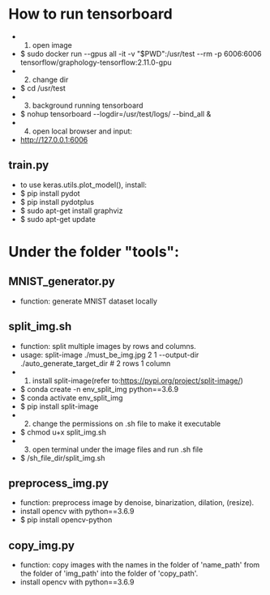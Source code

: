 # How to run tensorboard
- 1. open image
- $ sudo docker run --gpus all -it -v "$PWD":/usr/test --rm -p 6006:6006 tensorflow/graphology-tensorflow:2.11.0-gpu
- 2. change dir
- $ cd /usr/test
- 3. background running tensorboard
- $ nohup tensorboard --logdir=/usr/test/logs/ --bind_all &
- 4. open local browser and input:
- http://127.0.0.1:6006

## train.py
- to use keras.utils.plot_model(), install:
- $ pip install pydot
- $ pip install pydotplus
- $ sudo apt-get install graphviz
- $ sudo apt-get update

# Under the folder "tools":
## MNIST_generator.py
- function: generate MNIST dataset locally

## split_img.sh
- function: split multiple images by rows and columns.
- usage: split-image ./must_be_img.jpg 2 1 --output-dir ./auto_generate_target_dir  # 2 rows 1 column
- 1. install split-image(refer to:https://pypi.org/project/split-image/)
- $ conda create -n env_split_img python==3.6.9
- $ conda activate env_split_img
- $ pip install split-image
- 2. change the permissions on .sh file to make it executable
- $ chmod u+x split_img.sh
- 3. open terminal under the image files and run .sh file
- $ /sh_file_dir/split_img.sh

## preprocess_img.py
- function: preprocess image by denoise, binarization, dilation, (resize).
- install opencv with python==3.6.9
- $ pip install opencv-python

## copy_img.py
- function: copy images with the names in the folder of 'name_path' from the folder of 'img_path' into the folder of 'copy_path'.
- install opencv with python==3.6.9
